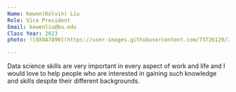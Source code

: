 ```yaml
---
Name: Kewen(Kolvin) Liu
Role: Vice President
Email: kewenliu@bu.edu
Class Year: 2023
photo: ![0X0A7890](https://user-images.githubusercontent.com/73726129/214953553-67d1bd8e-d561-4083-85c5-66571c9ba27a.jpg)

---
```

Data science skills are very important in every aspect of work and life and I would love to help people who are interested in gaining such knowledge and skills despite their different backgrounds.

